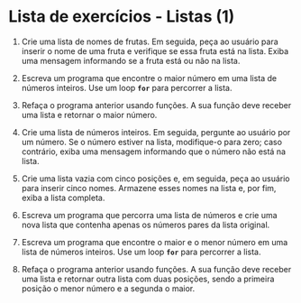 # Lista de exercícios - Listas (1)

1. Crie uma lista de nomes de frutas. Em seguida, peça ao usuário para inserir o nome de uma fruta e verifique se essa fruta está na lista. Exiba uma mensagem informando se a fruta está ou não na lista.

2. Escreva um programa que encontre o maior número em uma lista de números inteiros. Use um loop **`for`** para percorrer a lista.

3. Refaça o programa anterior usando funções. A sua função deve receber uma lista e retornar o maior número.

4. Crie uma lista de números inteiros. Em seguida, pergunte ao usuário por um número. Se o número estiver na lista, modifique-o para zero; caso contrário, exiba uma mensagem informando que o número não está na lista.

5. Crie uma lista vazia com cinco posições e, em seguida, peça ao usuário para inserir cinco nomes. Armazene esses nomes na lista e, por fim, exiba a lista completa.

6. Escreva um programa que percorra uma lista de números e crie uma nova lista que contenha apenas os números pares da lista original.

7. Escreva um programa que encontre o maior e o menor número em uma lista de números inteiros. Use um loop **`for`** para percorrer a lista.

8. Refaça o programa anterior usando funções. A sua função deve receber uma lista e retornar outra lista com duas posições, sendo a primeira posição o menor número e a segunda o maior.